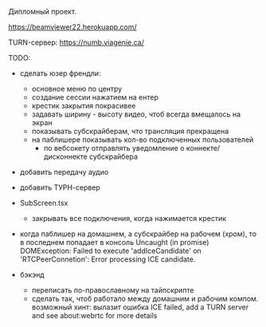 Дипломный проект.

https://beamviewer22.herokuapp.com/

TURN-сервер: https://numb.viagenie.ca/

TODO:

* сделать юзер френдли:
  * основное меню по центру
  * создание сессии нажатием на ентер
  * крестик закрытия покрасивее
  * задавать ширину - высоту видео, чтоб всегда вмещалось на экран
  * показывать субскрайберам, что трансляция прекращена
  * на паблишере показывать кол-во подключенных пользователей
    * по вебсокету отправлять уведомление о коннекте/дисконнекте субскрайбера

* добавить передачу аудио

* добавить ТУРН-сервер

* SubScreen.tsx
  * закрывать все подключения, когда нажимается крестик

* когда паблишер на домашнем, а субскрайбер на рабочем (хром), то в последнем попадает в консоль
Uncaught (in promise) DOMException: Failed to execute 'addIceCandidate' on 'RTCPeerConnetion': Error processing ICE candidate.

* бэкэнд
  * переписать по-православному на тайпскрипте
  * сделать так, чтоб работало между домашним и рабочим компом. возможный хинт:
  вылазит ошибка ICE failed, add a TURN server and see about:webrtc for more details
